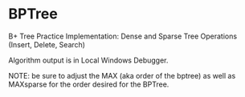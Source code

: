 # BPTree
B+ Tree Practice Implementation: Dense and Sparse Tree Operations (Insert, Delete, Search)

Algorithm output is in Local Windows Debugger.

NOTE: be sure to adjust the MAX (aka order of the bptree) as well as MAXsparse for the order desired for the BPTree.
